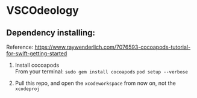 #  VSCOdeology

## Dependency installing: 
Reference: https://www.raywenderlich.com/7076593-cocoapods-tutorial-for-swift-getting-started

1. Install cocoapods <br>
From your terminal:
`sudo gem install cocoapods`
`pod setup --verbose`

2. Pull this repo, and open the `xcodeworkspace` from now on, not the `xcodeproj`
